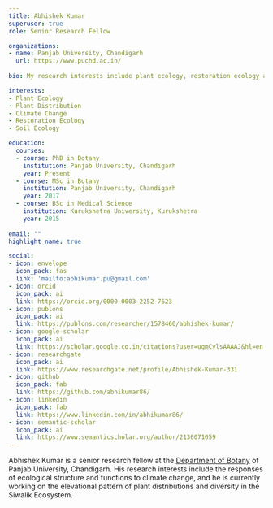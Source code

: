 ```yaml
---
title: Abhishek Kumar
superuser: true
role: Senior Research Fellow

organizations:
- name: Panjab University, Chandigarh
  url: https://www.puchd.ac.in/
  
bio: My research interests include plant ecology, restoration ecology and soil ecology.  

interests:
- Plant Ecology
- Plant Distribution
- Climate Change
- Restoration Ecology
- Soil Ecology

education:
  courses:
  - course: PhD in Botany
    institution: Panjab University, Chandigarh
    year: Present
  - course: MSc in Botany
    institution: Panjab University, Chandigarh
    year: 2017
  - course: BSc in Medical Science
    institution: Kurukshetra University, Kurukshetra
    year: 2015
    
email: ""
highlight_name: true

social:
- icon: envelope
  icon_pack: fas
  link: 'mailto:abhikumar.pu@gmail.com'
- icon: orcid
  icon_pack: ai
  link: https://orcid.org/0000-0003-2252-7623
- icon: publons
  icon_pack: ai
  link: https://publons.com/researcher/1578460/abhishek-kumar/ 
- icon: google-scholar
  icon_pack: ai
  link: https://scholar.google.co.in/citations?user=ugmCylsAAAAJ&hl=en
- icon: researchgate
  icon_pack: ai
  link: https://www.researchgate.net/profile/Abhishek-Kumar-331
- icon: github
  icon_pack: fab
  link: https://github.com/abhikumar86/
- icon: linkedin
  icon_pack: fab
  link: https://www.linkedin.com/in/abhikumar86/
- icon: semantic-scholar
  icon_pack: ai
  link: https://www.semanticscholar.org/author/2136071059 
---
```


Abhishek Kumar is a senior research fellow at the [Department of Botany](https://botany.puch.ac.in/) of Panjab University, Chandigarh. His research interests include the responses of ecological structure and functions to climate change, and he is currently working on the elevational pattern of plant distributions and diversity in the Siwalik Ecosystem.

